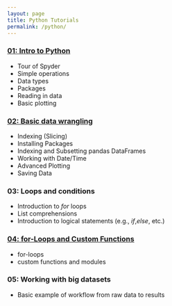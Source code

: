 ```yaml
---
layout: page
title: Python Tutorials
permalink: /python/
---
```


### [01: Intro to Python](/programming_tutorials/python-tutorial-01/)
* Tour of Spyder
* Simple operations
* Data types
* Packages
* Reading in data
* Basic plotting

### [02: Basic data wrangling](/programming_tutorials/python-tutorial-02/)
* Indexing (Slicing)
* Installing Packages
* Indexing and Subsetting pandas DataFrames
* Working with Date/Time
* Advanced Plotting
* Saving Data

### 03: Loops and conditions
* Introduction to _for_ loops
* List comprehensions
* Introduction to logical statements (e.g., _if_,_else_, etc.)

### [04: for-Loops and Custom Functions](/programming_tutorials/python-tutorial-04/)
* for-loops
* custom functions and modules

### 05: Working with big datasets
* Basic example of workflow from raw data to results


